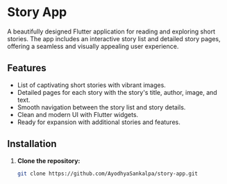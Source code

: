 # Story App

A beautifully designed Flutter application for reading and exploring short stories. The app includes an interactive story list and detailed story pages, offering a seamless and visually appealing user experience.

## Features
- List of captivating short stories with vibrant images.
- Detailed pages for each story with the story's title, author, image, and text.
- Smooth navigation between the story list and story details.
- Clean and modern UI with Flutter widgets.
- Ready for expansion with additional stories and features.




## Installation

1. **Clone the repository:**
   ```bash
   git clone https://github.com/AyodhyaSankalpa/story-app.git
